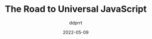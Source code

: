---
author: ddprrt
date: 2022-05-09
draft: true
permalink: false
tags:
  - javascript
  - meta
target_url: https://fettblog.eu/the-road-to-universal-javascript/
title: The Road to Universal JavaScript
---